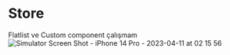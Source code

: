 # Store
Flatlist ve Custom component çalışmam 
![Simulator Screen Shot - iPhone 14 Pro - 2023-04-11 at 02 15 56](https://user-images.githubusercontent.com/124058599/231019963-c42d7148-2785-49f9-be97-d3c99cb0f753.png)
